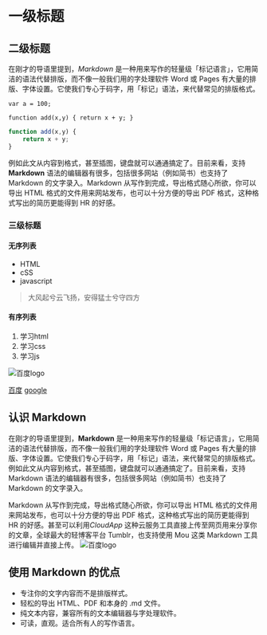 # 一级标题
## 二级标题
在刚才的导语里提到，*Markdown* 是一种用来写作的轻量级「标记语言」，它用简洁的语法代替排版，而不像一般我们用的字处理软件 Word 或 Pages 有大量的排版、字体设置。它使我们专心于码字，用「标记」语法，来代替常见的排版格式。

`var a = 100;`

`
function add(x,y) {
    return x + y;
}
`
``` javascript
function add(x,y) {
    return x + y;
}
```

例如此文从内容到格式，甚至插图，键盘就可以通通搞定了。目前来看，支持 **Markdown** 语法的编辑器有很多，包括很多网站（例如简书）也支持了 Markdown 的文字录入。Markdown 从写作到完成，导出格式随心所欲，你可以导出 HTML 格式的文件用来网站发布，也可以十分方便的导出 PDF 格式，这种格式写出的简历更能得到 HR 的好感。
### 三级标题
#### 无序列表
- HTML
- cSS
- javascript

> 大风起兮云飞扬，安得猛士兮守四方

#### 有序列表
1. 学习html
2. 学习css
3. 学习js

![百度logo](https://www.baidu.com/img/bd_logo1.png)


[百度](http://www.baidu.com)
[google](http://g.cn)



## 认识 Markdown
在刚才的导语里提到，**Markdown** 是一种用来写作的轻量级「标记语言」，它用简洁的语法代替排版，而不像一般我们用的字处理软件 Word 或 Pages 有大量的排版、字体设置。它使我们专心于码字，用「标记」语法，来代替常见的排版格式。例如此文从内容到格式，甚至插图，键盘就可以通通搞定了。目前来看，支持 Markdown 语法的编辑器有很多，包括很多网站（例如简书）也支持了 Markdown 的文字录入。

Markdown 从写作到完成，导出格式随心所欲，你可以导出 HTML 格式的文件用来网站发布，也可以十分方便的导出 PDF 格式，这种格式写出的简历更能得到 HR 的好感。甚至可以利用*CloudApp* 这种云服务工具直接上传至网页用来分享你的文章，全球最大的轻博客平台 Tumblr，也支持使用 Mou 这类 Markdown 工具进行编辑并直接上传。
![百度logo](https://www.baidu.com/img/bd_logo1.png)

## 使用 Markdown 的优点
- 专注你的文字内容而不是排版样式。
- 轻松的导出 HTML、PDF 和本身的 .md 文件。
- 纯文本内容，兼容所有的文本编辑器与字处理软件。
- 可读，直观。适合所有人的写作语言。
